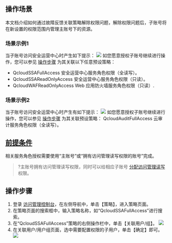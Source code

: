 ## 操作场景
本文档介绍如何通过故障反馈关联策略解除权限问题，解除权限问题后，子账号将在新设置的权限范围内管理主账号下的资源。

### 场景示例1
当子账号访问安全运营中心时产生如下提示： 
![](https://main.qcloudimg.com/raw/6016d6a5a16531e63702c8d91a5bda2e.png)
如您愿意授权子账号继续进行操作，您可以参见 [操作步骤](#czbz) 为其关联以下任意预设策略：
- QcloudSSAFullAccess 安全运营中心服务角色权限（全读写）。
- QcloudSSAReadOnlyAccess 安全运营中心服务角色权限（只读）。
- QcloudWAFReadOnlyAccess Web 应用防火墙服务角色权限（只读）.

### 场景示例2
当子账号访问安全运营中心时产生有如下提示：
![](https://main.qcloudimg.com/raw/38fd286b8774867cf16e0ec5d117847a.png)
如您愿意授权子账号继续进行操作，您可以参见  [操作步骤](#czbz) 为其关联预设策略：
QcloudAuditFullAccess 云审计服务角色权限（全读写）。


## [前提条件](id:czbz)
相关服务角色授权需要使用“主账号”或“拥有访问管理读写权限的账号”完成。
>?主账号拥有访问管理读写权限，同时可以给相应子账号 [分配访问管理读写](https://console.cloud.tencent.com/cam/policy) 权限。

## 操作步骤
1. 登录 [访问管理控制台](https://console.cloud.tencent.com/cam/policy)，在左侧导航中，单击【策略】，进入策略页面。
2. 在策略页面的搜索框中，输入策略名称，如“QcloudSSAFullAccess”进行搜索。
3. 在“QcloudSSAFullAccess”策略的右侧操作栏中，单击【关联用户/组】。
![](https://main.qcloudimg.com/raw/504cc83fc0e466b167c2e092f431d708.png)
4. 在关联用户/用户组页面，选中需要配置权限的子用户，单击【确定】即可。
![](https://main.qcloudimg.com/raw/60b789e1afaa707c7f1a98290e665cfb.png)
